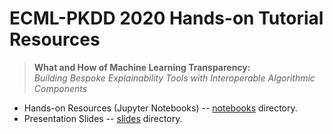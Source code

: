 # ECML-PKDD 2020 Hands-on Tutorial Resources #

> **What and How of Machine Learning Transparency:**  
  *Building Bespoke Explainability Tools with Interoperable Algorithmic
  Components*

* Hands-on Resources (Jupyter Notebooks) -- [notebooks](notebooks) directory.
* Presentation Slides -- [slides](slides) directory.
